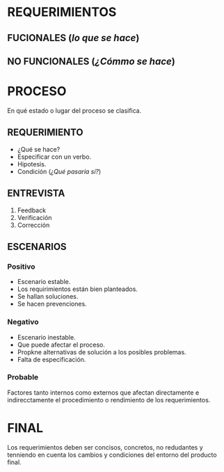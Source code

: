 # REQUERIMIENTOS

## FUCIONALES (*lo que se hace*)

## NO FUNCIONALES (*¿Cómmo se hace*)

# PROCESO

En qué estado o lugar del proceso se clasifica.

## REQUERIMIENTO

- ¿Qué se hace?
- Especificar con un verbo.
- Hipotesis.
- Condición (*¿Qué pasaría sí?*)

## ENTREVISTA

1. Feedback
2. Verificación
3. Corrección

## ESCENARIOS

### Positivo

- Escenario estable.
- Los requirimientos están bien planteados.
- Se hallan soluciones.
- Se hacen prevenciones.

### Negativo

- Escenario inestable.
- Que puede afectar el proceso.
- Propkne alternativas de solución a los posibles problemas.
- Falta de especificación.

### Probable

Factores tanto internos como externos que afectan directamente e indirecctamente el procedimiento o rendimiento de los requerimientos.

# FINAL

Los requerimientos deben ser concisos, concretos, no redudantes y tenniendo en cuenta los cambios y condiciones del entorno del producto final.
